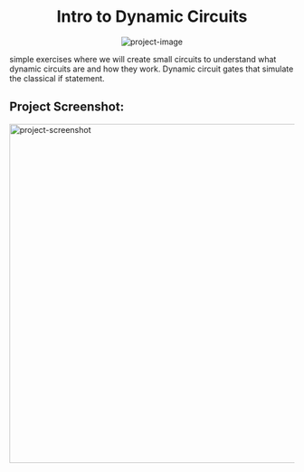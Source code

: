<h1 align="center" id="title">Intro to Dynamic Circuits</h1>

<p align="center"><img src="https://socialify.git.ci/Vaishakgkumar/IBM-Quantum-Spring-Challenge-2023/image?language=1&amp;name=1&amp;owner=1&amp;stargazers=1&amp;theme=Auto" alt="project-image"></p>

<p id="description">simple exercises where we will create small circuits to understand what dynamic circuits are and how they work. Dynamic circuit gates that simulate the classical if statement.</p>

<h2>Project Screenshot:</h2>

<img src="https://github.com/Vaishakgkumar/IBM-Quantum-Spring-Challenge-2023/assets/70128944/6863751f-5905-4f1f-9b4f-673e1ac63bd8" alt="project-screenshot" width="700" height="600/">
